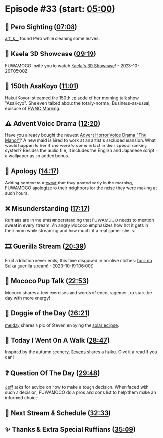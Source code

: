 # Episode #33 (start: [05:00](https://youtu.be/1C4TFSqt_nk?t=05m00s))

## 👀 Pero Sighting ([07:08](https://youtu.be/1C4TFSqt_nk?t=07m08s))

[art_k__](https://twitter.com/art_k__/status/1711098409594347787) found Pero while cleaning some leaves.

## 🎥 Kaela 3D Showcase ([09:19](https://youtu.be/1C4TFSqt_nk?t=09m19s))

FUWAMOCO invite you to watch [Kaela's 3D Showcase](https://youtu.be/uMc2xEMA5Ek)! - 2023-10-20T05:00Z

## 🧪 150th AsaKoyo ([11:01](https://youtu.be/1C4TFSqt_nk?t=11m01s))

Hakui Koyori streamed the [150th episode](https://youtu.be/H-uit7xUB4E) of her morning talk show "AsaKoyo". She even talked about the totally-normal, Business-as-usual, episode of [FWMC Morning](https://youtu.be/H-uit7xUB4E?t=50m24s).

## ⚠️ Advent Voice Drama ([12:20](https://youtu.be/1C4TFSqt_nk?t=12m20s))

Have you already bought the newest [Advent Horror Voice Drama "The Manor"](https://shop.hololivepro.com/en/products/hololiveen_advent_horrorvoicedrama)? A new maid is hired to work at an artist's secluded mansion. What would happen to her if she were to come in last in their special ranking system? Besides the audio file, it includes the English and Japanese script + a wallpaper as an added bonus.

## 🙇 Apology ([14:17](https://youtu.be/1C4TFSqt_nk?t=14m17s))

Adding context to a [tweet](https://twitter.com/FUWAMOCO_en/status/1714613231782908080) that they posted early in the morning, FUWAMOCO apologize to their neighbors for the noise they were making at such hours.

## ❌ Misunderstanding ([17:17](https://youtu.be/1C4TFSqt_nk?t=17m17s))

Ruffians are in the (mis)understanding that FUWAMOCO needs to mention sweat in every stream. An angry Mococo emphasizes how hot it gets in their room while streaming and how much of a real gamer she is.

## 🎞️ Guerilla Stream ([20:39](https://youtu.be/1C4TFSqt_nk?t=20m39s))

Fruit addiction never ends; this time disguised in hololive clothes: [holo no Suika](https://youtu.be/wP1T96Bwwv0) guerilla stream! - 2023-10-19T06:00Z

## 📣 Mococo Pup Talk ([22:53](https://youtu.be/1C4TFSqt_nk?t=22m53s))

Mococo shares a few exercises and words of encouragement to start the day with more energy!

## 🐶 Doggie of the Day ([26:21](https://youtu.be/1C4TFSqt_nk?t=26m21s))

[meiday](https://twitter.com/meiday666/status/1713575685199953954) shares a pic of Steven enjoying the [solar eclipse](https://science.nasa.gov/eclipses/future-eclipses/eclipse-2023/).

## 🚶 Today I Went On A Walk ([28:47](https://youtu.be/1C4TFSqt_nk?t=28m47s))

Inspired by the autumn scenery, [Sevens](https://twitter.com/SevensAte9/status/1714466898820100337) shares a haiku. Give it a read if you can!

## ❓ Question Of The Day ([29:48](https://youtu.be/1C4TFSqt_nk?t=29m48s))

[Jeff](https://twitter.com/infjeff/status/1714116272957358445) asks for advice on how to make a tough decision. When faced with such a decision, FUWAMOCO do a pros and cons list to help them make an informed choice.

## 📅 Next Stream & Schedule ([32:33](https://youtu.be/1C4TFSqt_nk?t=32m33s))

## ✨ Thanks & Extra Special Ruffians ([35:09](https://youtu.be/1C4TFSqt_nk?t=35m09s))
